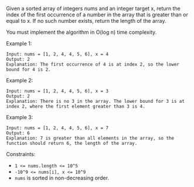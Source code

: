 Given a sorted array of integers nums and an integer target x, return the index of the first occurrence of a number in the array that is greater than or equal to x. If no such number exists, return the length of the array.

You must implement the algorithm in O(log n) time complexity.

Example 1:
```
Input: nums = [1, 2, 4, 4, 5, 6], x = 4
Output: 2
Explanation: The first occurrence of 4 is at index 2, so the lower bound for 4 is 2.
```
Example 2:
```
Input: nums = [1, 2, 4, 4, 5, 6], x = 3
Output: 2
Explanation: There is no 3 in the array. The lower bound for 3 is at index 2, where the first element greater than 3 is 4.
```
Example 3:
```
Input: nums = [1, 2, 4, 4, 5, 6], x = 7
Output: 6
Explanation: 7 is greater than all elements in the array, so the function should return 6, the length of the array.
```

Constraints:
- ```1 <= nums.length <= 10^5```
- ```-10^9 <= nums[i], x <= 10^9```
- ```nums``` is sorted in non-decreasing order.